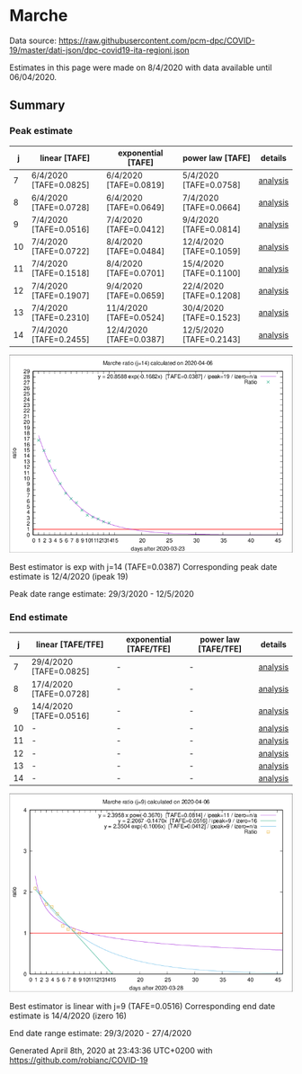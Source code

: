# Marche


Data source: https://raw.githubusercontent.com/pcm-dpc/COVID-19/master/dati-json/dpc-covid19-ita-regioni.json

Estimates in this page were made on 8/4/2020 with data available until 06/04/2020.


## Summary 

### Peak estimate 
|j|linear [TAFE]|exponential [TAFE]|power law [TAFE]|details|
|---|----|-----------|---------|-------|
|7|6/4/2020 [TAFE=0.0825]|6/4/2020 [TAFE=0.0819]|5/4/2020 [TAFE=0.0758]|[analysis](COVID-19_marche_j7_2020-04-06.md)|
|8|6/4/2020 [TAFE=0.0728]|6/4/2020 [TAFE=0.0649]|7/4/2020 [TAFE=0.0664]|[analysis](COVID-19_marche_j8_2020-04-06.md)|
|9|7/4/2020 [TAFE=0.0516]|7/4/2020 [TAFE=0.0412]|9/4/2020 [TAFE=0.0814]|[analysis](COVID-19_marche_j9_2020-04-06.md)|
|10|7/4/2020 [TAFE=0.0722]|8/4/2020 [TAFE=0.0484]|12/4/2020 [TAFE=0.1059]|[analysis](COVID-19_marche_j10_2020-04-06.md)|
|11|7/4/2020 [TAFE=0.1518]|8/4/2020 [TAFE=0.0701]|15/4/2020 [TAFE=0.1100]|[analysis](COVID-19_marche_j11_2020-04-06.md)|
|12|7/4/2020 [TAFE=0.1907]|9/4/2020 [TAFE=0.0659]|22/4/2020 [TAFE=0.1208]|[analysis](COVID-19_marche_j12_2020-04-06.md)|
|13|7/4/2020 [TAFE=0.2310]|11/4/2020 [TAFE=0.0524]|30/4/2020 [TAFE=0.1523]|[analysis](COVID-19_marche_j13_2020-04-06.md)|
|14|7/4/2020 [TAFE=0.2455]|12/4/2020 [TAFE=0.0387]|12/5/2020 [TAFE=0.2143]|[analysis](COVID-19_marche_j14_2020-04-06.md)|

![best peak estimate](COVID-19_marche_j14_2020-04-06.png)

Best estimator is exp with j=14 (TAFE=0.0387)
Corresponding peak date estimate is 12/4/2020 (ipeak 19)


Peak date range estimate: 29/3/2020 - 12/5/2020

### End estimate 
|j|linear [TAFE/TFE]|exponential [TAFE/TFE]|power law [TAFE/TFE]|details|
|---|----|-----------|---------|-------|
|7|29/4/2020 [TAFE=0.0825]|-|-|[analysis](COVID-19_marche_j7_2020-04-06.md)|
|8|17/4/2020 [TAFE=0.0728]|-|-|[analysis](COVID-19_marche_j8_2020-04-06.md)|
|9|14/4/2020 [TAFE=0.0516]|-|-|[analysis](COVID-19_marche_j9_2020-04-06.md)|
|10|-|-|-|[analysis](COVID-19_marche_j10_2020-04-06.md)|
|11|-|-|-|[analysis](COVID-19_marche_j11_2020-04-06.md)|
|12|-|-|-|[analysis](COVID-19_marche_j12_2020-04-06.md)|
|13|-|-|-|[analysis](COVID-19_marche_j13_2020-04-06.md)|
|14|-|-|-|[analysis](COVID-19_marche_j14_2020-04-06.md)|

![best zero estimate](COVID-19_marche_j9_2020-04-06.png)

Best estimator is linear with j=9 (TAFE=0.0516)
Corresponding end date estimate is 14/4/2020 (izero 16)


End date range estimate: 29/3/2020 - 27/4/2020

Generated April 8th, 2020 at 23:43:36 UTC+0200 with https://github.com/robianc/COVID-19
